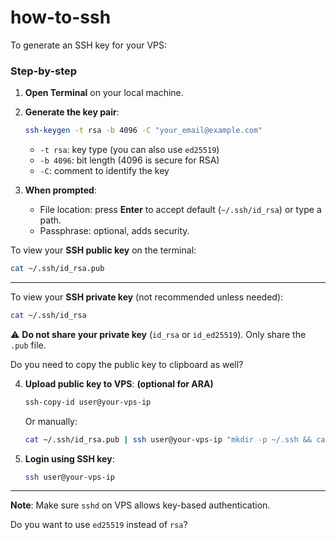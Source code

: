 # how-to-ssh

To generate an SSH key for your VPS:

### Step-by-step

1. **Open Terminal** on your local machine.

2. **Generate the key pair**:

   ```bash
   ssh-keygen -t rsa -b 4096 -C "your_email@example.com"
   ```

   - `-t rsa`: key type (you can also use `ed25519`)
   - `-b 4096`: bit length (4096 is secure for RSA)
   - `-C`: comment to identify the key

3. **When prompted**:

   - File location: press **Enter** to accept default (`~/.ssh/id_rsa`) or type a path.
   - Passphrase: optional, adds security.

   
To view your **SSH public key** on the terminal:

```bash
cat ~/.ssh/id_rsa.pub
```

---

To view your **SSH private key** (not recommended unless needed):

```bash
cat ~/.ssh/id_rsa
```
⚠️ **Do not share your private key** (`id_rsa` or `id_ed25519`). Only share the `.pub` file.

Do you need to copy the public key to clipboard as well?

4. **Upload public key to VPS**: **(optional for ARA)**

   ```bash
   ssh-copy-id user@your-vps-ip
   ```

   Or manually:

   ```bash
   cat ~/.ssh/id_rsa.pub | ssh user@your-vps-ip "mkdir -p ~/.ssh && cat >> ~/.ssh/authorized_keys"
   ```

5. **Login using SSH key**:

   ```bash
   ssh user@your-vps-ip
   ```

---

**Note**: Make sure `sshd` on VPS allows key-based authentication.

Do you want to use `ed25519` instead of `rsa`?
